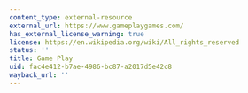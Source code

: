 ```yaml
---
content_type: external-resource
external_url: https://www.gameplaygames.com/
has_external_license_warning: true
license: https://en.wikipedia.org/wiki/All_rights_reserved
status: ''
title: Game Play
uid: fac4e412-b7ae-4986-bc87-a2017d5e42c8
wayback_url: ''
---
```

